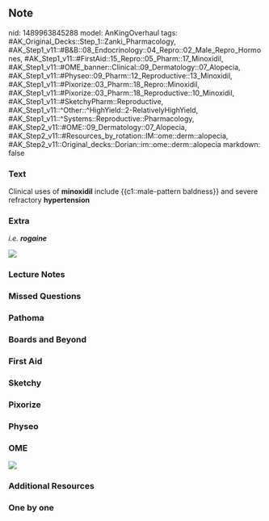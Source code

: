 ## Note
nid: 1489963845288
model: AnKingOverhaul
tags: #AK_Original_Decks::Step_1::Zanki_Pharmacology, #AK_Step1_v11::#B&B::08_Endocrinology::04_Repro::02_Male_Repro_Hormones, #AK_Step1_v11::#FirstAid::15_Repro::05_Pharm::17_Minoxidil, #AK_Step1_v11::#OME_banner::Clinical::09_Dermatology::07_Alopecia, #AK_Step1_v11::#Physeo::09_Pharm::12_Reproductive::13_Minoxidil, #AK_Step1_v11::#Pixorize::03_Pharm::18_Repro::Minoxidil, #AK_Step1_v11::#Pixorize::03_Pharm::18_Reproductive::10_Minoxidil, #AK_Step1_v11::#SketchyPharm::Reproductive, #AK_Step1_v11::^Other::^HighYield::2-RelativelyHighYield, #AK_Step1_v11::^Systems::Reproductive::Pharmacology, #AK_Step2_v11::#OME::09_Dermatology::07_Alopecia, #AK_Step2_v11::#Resources_by_rotation::IM::ome::derm::alopecia, #AK_Step2_v11::Original_decks::Dorian::im::ome::derm::alopecia
markdown: false

### Text
Clinical uses of <b>minoxidil</b> include {{c1::male-pattern
baldness}} and severe refractory <b>hypertension</b>

### Extra
<i>i.e. <b>rogaine</b></i>
<div>
  <i><img src="Does-Rogaine-Work.png"></i>
</div>

### Lecture Notes


### Missed Questions


### Pathoma


### Boards and Beyond


### First Aid


### Sketchy


### Pixorize


### Physeo


### OME
<div class="ome-widget">
  <a href=
  "https://onlinemeded.org/spa/dermatology/alopecia/acquire?ref=anki">
  <img src="_OME_AnkiFlashcards_Lesson_3.png"></a>
</div>

### Additional Resources


### One by one

